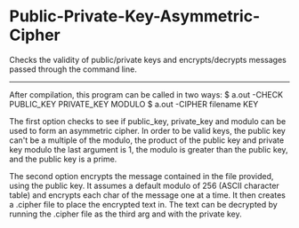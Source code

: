# Public-Private-Key-Asymmetric-Cipher
Checks the validity of public/private keys and encrypts/decrypts messages passed through the command line.

---------------------------------------

After compilation, this program can be called in two ways:
$ a.out -CHECK PUBLIC_KEY PRIVATE_KEY MODULO
$ a.out -CIPHER filename KEY

The first option checks to see if public_key, private_key and modulo can be used to form
an asymmetric cipher. In order to be valid keys, the public key can't be a multiple of the
modulo, the product of the public key and private key modulo the last argument is 1, 
the modulo is greater than the public key, and the public key is a prime. 

The second option encrypts the message contained in the file provided, using the public key.
It assumes a default modulo of 256 (ASCII character table) and encrypts each char of the 
message one at a time. It then creates a .cipher file to place the encrypted text in. The
text can be decrypted by running the .cipher file as the third arg and with the private key.
